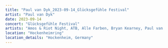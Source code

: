 ```yaml
---
title: "Paul van Dyk_2023-09-14_Glücksgefühle Festival"
artist: "Paul van Dyk"
date: 2023-09-14
concert: "Glücksgefühle Festival"
artists: "Amos & Riot Night, ATB, Alle Farben, Bryan Kearney, Paul van Dyk, Clueso"
location: "Hockenheimring"
location_details: "Hockenheim, Germany"
---
```


